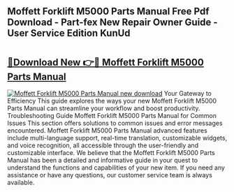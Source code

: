 ## Moffett Forklift M5000 Parts Manual Free Pdf Download - Part-fex New Repair Owner Guide - User Service Edition KunUd

# <h2><a href="http://bc81904.oget.top/?id=Moffett+Forklift+M5000+Parts+Manual">🔗Download New 👉🔴 Moffett Forklift M5000 Parts Manual</a></h2>

[![Moffett Forklift M5000 Parts Manual new download](https://i.imgur.com/5g1atiW.png)](http://bc81904.oget.top/?id=Moffett+Forklift+M5000+Parts+Manual)
Your Gateway to Efficiency This guide explores the ways your new Moffett Forklift M5000 Parts Manual can streamline your workflow and boost productivity. Troubleshooting Guide Moffett Forklift M5000 Parts Manual for Common Issues This section offers solutions to common issues and error messages encountered. Moffett Forklift M5000 Parts Manual advanced features include multi-language support, real-time translation, customizable widgets, and voice recognition, all accessible through the user-friendly and customizable interface. We believe that the Moffett Forklift M5000 Parts Manual has been a detailed and informative guide in your quest to understand the functions and capabilities of your new item. If you need any assistance or have any questions, our customer service team is always available.
